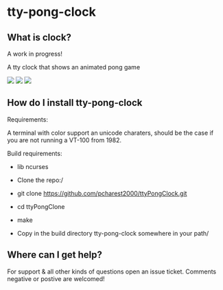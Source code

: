 
# tty-pong-clock

## What is clock?

A work in progress!

A tty clock that shows an animated pong game

![](https://raw.githubusercontent.com/pcharest2000/ttyPongClock/master/screenshots/screen01.png)
![](https://raw.githubusercontent.com/pcharest2000/ttyPongClock/master/screenshots/screen02.png)
![](https://raw.githubusercontent.com/pcharest2000/ttyPongClock/master/screenshots/screen03.png)

## How do I install tty-pong-clock

Requirements:

A terminal with color support an unicode charaters, should be the case if you are not running a VT-100 from 1982. 

Build requirements:

* lib ncurses


* Clone the repo:/
* git clone https://github.com/pcharest2000/ttyPongClock.git 
* cd ttyPongClone
* make
* Copy in the build directory tty-pong-clock somewhere in your path/

## Where can I get help?

For support & all other kinds of questions open an issue ticket.  Comments negative or postive are welcomed!
